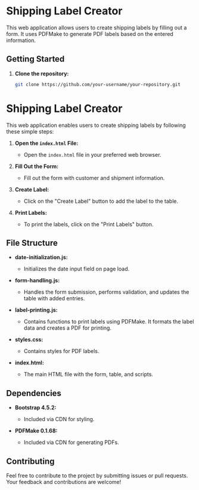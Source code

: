 # Shipping Label Creator

This web application allows users to create shipping labels by filling out a form. It uses PDFMake to generate PDF labels based on the entered information.

## Getting Started

1. **Clone the repository:**

   ```bash
   git clone https://github.com/your-username/your-repository.git
   ```

# Shipping Label Creator

This web application enables users to create shipping labels by following these simple steps:

1. **Open the `index.html` File:**

   - Open the `index.html` file in your preferred web browser.

2. **Fill Out the Form:**

   - Fill out the form with customer and shipment information.

3. **Create Label:**

   - Click on the "Create Label" button to add the label to the table.

4. **Print Labels:**
   - To print the labels, click on the "Print Labels" button.

## File Structure

- **date-initialization.js:**

  - Initializes the date input field on page load.

- **form-handling.js:**

  - Handles the form submission, performs validation, and updates the table with added entries.

- **label-printing.js:**

  - Contains functions to print labels using PDFMake. It formats the label data and creates a PDF for printing.

- **styles.css:**

  - Contains styles for PDF labels.

- **index.html:**
  - The main HTML file with the form, table, and scripts.

## Dependencies

- **Bootstrap 4.5.2:**

  - Included via CDN for styling.

- **PDFMake 0.1.68:**
  - Included via CDN for generating PDFs.

## Contributing

Feel free to contribute to the project by submitting issues or pull requests. Your feedback and contributions are welcome!
